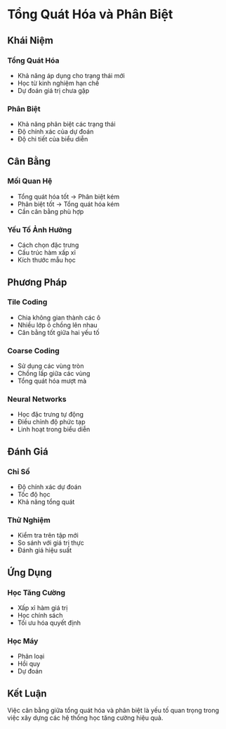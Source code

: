 # Tổng Quát Hóa và Phân Biệt

## Khái Niệm

### Tổng Quát Hóa
- Khả năng áp dụng cho trạng thái mới
- Học từ kinh nghiệm hạn chế
- Dự đoán giá trị chưa gặp

### Phân Biệt
- Khả năng phân biệt các trạng thái
- Độ chính xác của dự đoán
- Độ chi tiết của biểu diễn

## Cân Bằng

### Mối Quan Hệ
- Tổng quát hóa tốt → Phân biệt kém
- Phân biệt tốt → Tổng quát hóa kém
- Cần cân bằng phù hợp

### Yếu Tố Ảnh Hưởng
- Cách chọn đặc trưng
- Cấu trúc hàm xấp xỉ
- Kích thước mẫu học

## Phương Pháp

### Tile Coding
- Chia không gian thành các ô
- Nhiều lớp ô chồng lên nhau
- Cân bằng tốt giữa hai yếu tố

### Coarse Coding
- Sử dụng các vùng tròn
- Chồng lấp giữa các vùng
- Tổng quát hóa mượt mà

### Neural Networks
- Học đặc trưng tự động
- Điều chỉnh độ phức tạp
- Linh hoạt trong biểu diễn

## Đánh Giá

### Chỉ Số
- Độ chính xác dự đoán
- Tốc độ học
- Khả năng tổng quát

### Thử Nghiệm
- Kiểm tra trên tập mới
- So sánh với giá trị thực
- Đánh giá hiệu suất

## Ứng Dụng

### Học Tăng Cường
- Xấp xỉ hàm giá trị
- Học chính sách
- Tối ưu hóa quyết định

### Học Máy
- Phân loại
- Hồi quy
- Dự đoán

## Kết Luận
Việc cân bằng giữa tổng quát hóa và phân biệt là yếu tố quan trọng trong việc xây dựng các hệ thống học tăng cường hiệu quả.
